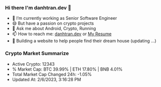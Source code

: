 ### Hi there I'm danhtran.dev 👋

- 🔭 I’m currently working as Senior Software Engineer
- 😄 But have a passion on crypto projects
- 💬 Ask me about Android, Crypto, Running 
- 📫 How to reach me: <a href="https://danhtran.dev" target="_blank">danhtran.dev</a> or <a href="Dan-Resume.pdf" target="_blank">My Resume</a>
- 🌱 Building a website to help people find their dream house (updating ...)

### Crypto Market Summarize
- Active Crypto: 12343
- % Market Cap: BTC 39.99% | ETH 17.80% | BNB 4.01%
- Total Market Cap Changed 24h: -1.05%
- Updated At: 2/6/2023, 3:16:28 PM
